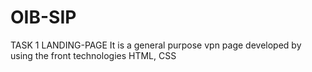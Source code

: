 # OIB-SIP
TASK 1 LANDING-PAGE
It is a general purpose vpn page developed by using the front technologies HTML, CSS

